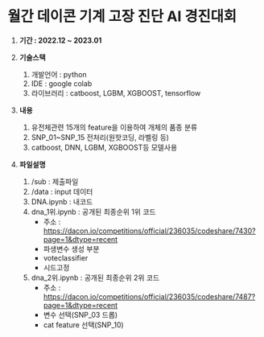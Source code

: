 # 월간 데이콘 기계 고장 진단 AI 경진대회

1. **기간 : 2022.12 ~ 2023.01** 

2. **기술스택**
    1. 개발언어 : python
    2. IDE : google colab
    3. 라이브러리 : catboost, LGBM, XGBOOST, tensorflow
 
3. **내용**
    1. 유전체관련 15개의 feature을 이용하여 개체의 품종 분류
    2. SNP_01~SNP_15 전처리(원핫코딩, 라벨링 등)
    3. catboost, DNN, LGBM, XGBOOST등 모델사용
4. **파일설명**
    1. /sub : 제출파일
    2. /data : input 데이터
    3. DNA.ipynb : 내코드
    4. dna_1위.ipynb : 공개된 최종순위 1위 코드  
        - 주소 : https://dacon.io/competitions/official/236035/codeshare/7430?page=1&dtype=recent
        - 파생변수 생성 부분
        - voteclassifier 
        - 시드고정
    5. dna_2위.ipynb : 공개된 최종순위 2위 코드  
        - 주소 : https://dacon.io/competitions/official/236035/codeshare/7487?page=1&dtype=recent
        - 변수 선택(SNP_03 드롭)
        - cat feature 선택(SNP_10)
